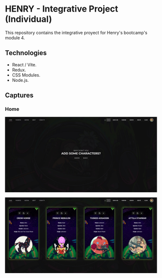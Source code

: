 # HENRY - Integrative Project (Individual)

This repository contains the integrative proyect for Henry's bootcamp's module 4.

## Technologies

 - React / Vite.
 - Redux.
 - CSS Modules.
 - Node.js.

## Captures

### Home

![home-1](https://raw.githubusercontent.com/braiaguirre/rick-and-morty/main/app_info/home-tab-2.jpg)

![home-2](https://raw.githubusercontent.com/braiaguirre/rick-and-morty/main/app_info/home-tab.jpg)
